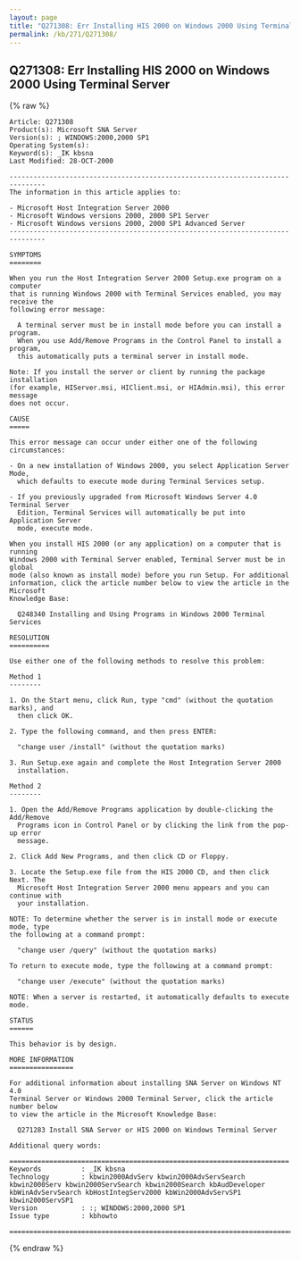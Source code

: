 ```yaml
---
layout: page
title: "Q271308: Err Installing HIS 2000 on Windows 2000 Using Terminal Server"
permalink: /kb/271/Q271308/
---
```


## Q271308: Err Installing HIS 2000 on Windows 2000 Using Terminal Server

{% raw %}

	Article: Q271308
	Product(s): Microsoft SNA Server
	Version(s): ; WINDOWS:2000,2000 SP1
	Operating System(s): 
	Keyword(s): _IK kbsna
	Last Modified: 28-OCT-2000
	
	-------------------------------------------------------------------------------
	The information in this article applies to:
	
	- Microsoft Host Integration Server 2000 
	- Microsoft Windows versions 2000, 2000 SP1 Server 
	- Microsoft Windows versions 2000, 2000 SP1 Advanced Server 
	-------------------------------------------------------------------------------
	
	SYMPTOMS
	========
	
	When you run the Host Integration Server 2000 Setup.exe program on a computer
	that is running Windows 2000 with Terminal Services enabled, you may receive the
	following error message:
	
	  A terminal server must be in install mode before you can install a program.
	  When you use Add/Remove Programs in the Control Panel to install a program,
	  this automatically puts a terminal server in install mode.
	
	Note: If you install the server or client by running the package installation
	(for example, HIServer.msi, HIClient.msi, or HIAdmin.msi), this error message
	does not occur.
	
	CAUSE
	=====
	
	This error message can occur under either one of the following circumstances:
	
	- On a new installation of Windows 2000, you select Application Server Mode,
	  which defaults to execute mode during Terminal Services setup.
	
	- If you previously upgraded from Microsoft Windows Server 4.0 Terminal Server
	  Edition, Terminal Services will automatically be put into Application Server
	  mode, execute mode.
	
	When you install HIS 2000 (or any application) on a computer that is running
	Windows 2000 with Terminal Server enabled, Terminal Server must be in global
	mode (also known as install mode) before you run Setup. For additional
	information, click the article number below to view the article in the Microsoft
	Knowledge Base:
	
	  Q248340 Installing and Using Programs in Windows 2000 Terminal Services
	
	RESOLUTION
	==========
	
	Use either one of the following methods to resolve this problem:
	
	Method 1
	--------
	
	1. On the Start menu, click Run, type "cmd" (without the quotation marks), and
	  then click OK.
	
	2. Type the following command, and then press ENTER:
	
	  "change user /install" (without the quotation marks)
	
	3. Run Setup.exe again and complete the Host Integration Server 2000
	  installation.
	
	Method 2
	--------
	
	1. Open the Add/Remove Programs application by double-clicking the Add/Remove
	  Programs icon in Control Panel or by clicking the link from the pop-up error
	  message.
	
	2. Click Add New Programs, and then click CD or Floppy.
	
	3. Locate the Setup.exe file from the HIS 2000 CD, and then click Next. The
	  Microsoft Host Integration Server 2000 menu appears and you can continue with
	  your installation.
	
	NOTE: To determine whether the server is in install mode or execute mode, type
	the following at a command prompt:
	
	  "change user /query" (without the quotation marks)
	
	To return to execute mode, type the following at a command prompt:
	
	  "change user /execute" (without the quotation marks)
	
	NOTE: When a server is restarted, it automatically defaults to execute mode.
	
	STATUS
	======
	
	This behavior is by design.
	
	MORE INFORMATION
	================
	
	For additional information about installing SNA Server on Windows NT 4.0
	Terminal Server or Windows 2000 Terminal Server, click the article number below
	to view the article in the Microsoft Knowledge Base:
	
	  Q271283 Install SNA Server or HIS 2000 on Windows Terminal Server
	
	Additional query words:
	
	======================================================================
	Keywords          : _IK kbsna 
	Technology        : kbwin2000AdvServ kbwin2000AdvServSearch kbwin2000Serv kbwin2000ServSearch kbwin2000Search kbAudDeveloper kbWinAdvServSearch kbHostIntegServ2000 kbWin2000AdvServSP1 kbwin2000ServSP1
	Version           : :; WINDOWS:2000,2000 SP1
	Issue type        : kbhowto
	
	=============================================================================
	

{% endraw %}
